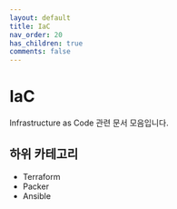```yaml
---
layout: default
title: IaC
nav_order: 20
has_children: true
comments: false
---
```


# IaC

Infrastructure as Code 관련 문서 모음입니다.

## 하위 카테고리

- Terraform
- Packer
- Ansible


